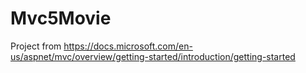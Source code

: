 # Mvc5Movie
Project from https://docs.microsoft.com/en-us/aspnet/mvc/overview/getting-started/introduction/getting-started
